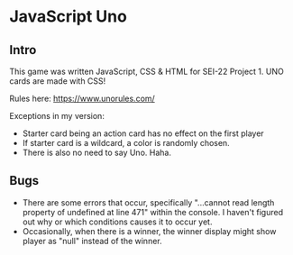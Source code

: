 # JavaScript Uno

## Intro
This game was written JavaScript, CSS & HTML for SEI-22 Project 1.
UNO cards are made with CSS!

Rules here:
https://www.unorules.com/

Exceptions in my version:
* Starter card being an action card has no effect on the first player
* If starter card is a wildcard, a color is randomly chosen.
* There is also no need to say Uno. Haha.

## Bugs
* There are some errors that occur, specifically "...cannot read length property of undefined at line 471" within the console.
I haven't figured out why or which conditions causes it to occur yet.
* Occasionally, when there is a winner, the winner display might show player as "null" instead of the winner.
